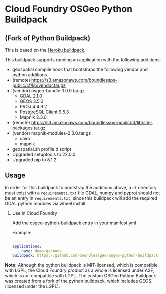 # Cloud Foundry OSGeo Python Buildpack
## (Fork of Python Buildpack)

This is based on the [Heroku buildpack](https://github.com/heroku/heroku-buildpack-python).

This buildpack supports running an application with the following additions:

* geospatial compile hook that bootstraps the following vendor and python additions
 * (remote) https://s3.amazonaws.com/boundlessps-public/cf/lib/vendor.tar.gz
 * (vendor) osgeo-bundle-1.0.0.tar.gz
    * GDAL 2.1.0
    * GEOS 3.5.0
    * PROJ.4 4.9.2
    * PostgreSQL Client 9.5.3
    * Mapnik 2.3.0
 * (remote) https://s3.amazonaws.com/boundlessps-public/cf/lib/site-packages.tar.gz
 * (vendor) mapnik-modules-2.3.0.tar.gz
    * cairo
    * mapnik
* geospatial.sh profile.d script
* Upgraded setuptools to 22.0.0
* Upgraded pip to 8.1.2

## Usage

In order for this buildpack to bootstrap the additions above, a `cf` directory must exist with a `requirements.txt` file
GDAL, numpy and pyproj should not be an entry in `requirements.txt`, since this buildpack will add the required GDAL python modules via wheel install.

1. Use in Cloud Foundry

    Add the osgeo-python-buildpack entry in your manifest.yml

    Example:

    ```yml
    ---
    applications:
      - name: demo-geonode
    buildpack: https://github.com/boundlessgeo/osgeo-python-buildpack
    ```

__Note:__ Although the python buildpack is MIT-licensed, which is compatible with LGPL, the Cloud Foundry product as a whole is licensed under ASF, which is not compatible with LGPL. The custom OSGeo Python Buildpack was created from a fork of the python buildpack, which includes GEOS (licensed under the LGPL).
